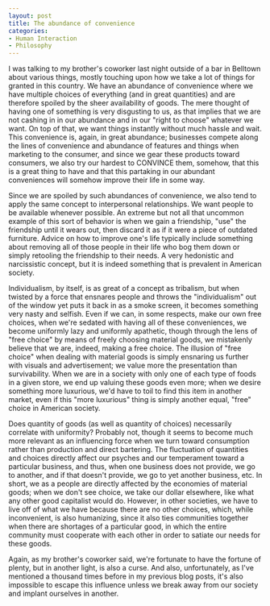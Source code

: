 ```yaml
--- 
layout: post
title: The abundance of convenience
categories:
- Human Interaction
- Philosophy
---
```

I was talking to my brother's coworker last night outside of a bar in Belltown about various things, mostly touching upon how we take a lot of things for granted in this country.  We have an abundance of convenience where we have multiple choices of everything (and in great quantities) and are therefore spoiled by the sheer availability of goods.  The mere thought of having one of something is very disgusting to us, as that implies that we are not cashing in in our abundance and in our "right to choose" whatever we want.  On top of that, we want things instantly without much hassle and wait.  This convenience is, again, in great abundance; businesses compete along the lines of convenience and abundance of features and things when marketing to the consumer, and since we gear these products toward consumers, we also try our hardest to CONVINCE them, somehow, that this is a great thing to have and that this partaking in our abundant conveniences will somehow improve their life in some way.

Since we are spoiled by such abundances of convenience, we also tend to apply the same concept to interpersonal relationships.  We want people to be available whenever possible.  An extreme but not all that uncommon example of this sort of behavior is when we gain a friendship, "use" the friendship until it wears out, then discard it as if it were a piece of outdated furniture.  Advice on how to improve one's life typically include something about removing all of those people in their life who bog them down or simply retooling the friendship to their needs.  A very hedonistic and narcissistic concept, but it is indeed something that is prevalent in American society.

Individualism, by itself, is as great of a concept as tribalism, but when twisted by a force that ensnares people and throws the "individualism" out of the window yet puts it back in as a smoke screen, it becomes something very nasty and selfish.  Even if we can, in some respects, make our own free choices, when we're sedated with having all of these conveniences, we become uniformly lazy and uniformly apathetic, though through the lens of "free choice" by means of freely choosing material goods, we mistakenly believe that we are, indeed, making a free choice.  The illusion of "free choice" when dealing with material goods is simply ensnaring us further with visuals and advertisement; we value more the presentation than survivability.  When we are in a society with only one of each type of foods in a given store, we end up valuing these goods even more; when we desire something more luxurious, we'd have to toil to find this item in another market, even if this "more luxurious" thing is simply another equal, "free" choice in American society.

Does quantity of goods (as well as quantity of choices) necessarily correlate with uniformity?  Probably not, though it seems to become much more relevant as an influencing force when we turn toward consumption rather than production and direct bartering.  The fluctuation of quantities and choices directly affect our psyches and our temperament toward a particular business, and thus, when one business does not provide, we go to another, and if that doesn't provide, we go to yet another business, etc.  In short, we as a people are directly affected by the economies of material goods; when we don't see choice, we take our dollar elsewhere, like what any other good capitalist would do.  However, in other societies, we have to live off of what we have because there are no other choices, which, while inconvenient, is also humanizing, since it also ties communities together when there are shortages of a particular good, in which the entire community must cooperate with each other in order to satiate our needs for these goods.

Again, as my brother's coworker said, we're fortunate to have the fortune of plenty, but in another light, is also a curse.  And also, unfortunately, as I've mentioned a thousand times before in my previous blog posts, it's also impossible to escape this influence unless we break away from our society and implant ourselves in another.
